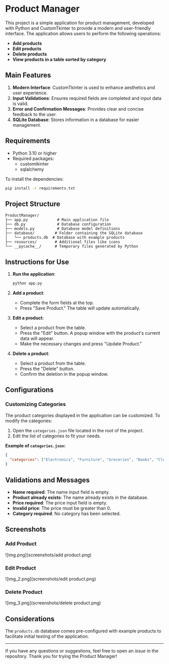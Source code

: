 # Product Manager

This project is a simple application for product management, developed with Python and CustomTkinter to provide a modern and user-friendly interface. The application allows users to perform the following operations:

- **Add products**
- **Edit products**
- **Delete products**
- **View products in a table sorted by category**

## Main Features

1. **Modern Interface**: CustomTkinter is used to enhance aesthetics and user experience.
2. **Input Validations**: Ensures required fields are completed and input data is valid.
3. **Error and Confirmation Messages**: Provides clear and concise feedback to the user.
4. **SQLite Database**: Stores information in a database for easier management.

## Requirements

- Python 3.10 or higher
- Required packages:
  - customtkinter
  - sqlalchemy

To install the dependencies:
```bash
pip install -r requirements.txt
```

## Project Structure

```
ProductManager/
├── app.py             # Main application file
├── db.py              # Database configuration
├── models.py          # Database model definitions
├── database/         # Folder containing the SQLite database
│   └── products.db  # Database with example products
├── resources/        # Additional files like icons
└── __pycache__/      # Temporary files generated by Python
```

## Instructions for Use

1. **Run the application**:
   ```bash
   python app.py
   ```

2. **Add a product**:
   - Complete the form fields at the top.
   - Press "Save Product." The table will update automatically.

3. **Edit a product**:
   - Select a product from the table.
   - Press the "Edit" button. A popup window with the product's current data will appear.
   - Make the necessary changes and press "Update Product."

4. **Delete a product**:
   - Select a product from the table.
   - Press the "Delete" button.
   - Confirm the deletion in the popup window.

## Configurations
### Customizing Categories
The product categories displayed in the application can be customized. To modify the categories:

1. Open the `categories.json` file located in the root of the project.
2. Edit the list of categories to fit your needs.

**Example of `categories.json`:**
```json
{
  "categories": ["Electronics", "Furniture", "Groceries", "Books", "Clothing"]
}
``` 

## Validations and Messages

- **Name required**: The name input field is empty.
- **Product already exists**: The name already exists in the database.
- **Price required**: The price input field is empty.
- **Invalid price**: The price must be greater than 0.
- **Category required**: No category has been selected.

## Screenshots

### Add Product
![img.png](screenshots/add product.png)

### Edit Product
![img_2.png](screenshots/edit product.png)

### Delete Product
![img_3.png](screenshots/delete product.png)

## Considerations

The `products.db` database comes pre-configured with example products to facilitate initial testing of the application.

---
If you have any questions or suggestions, feel free to open an *issue* in the repository. Thank you for trying the Product Manager!

